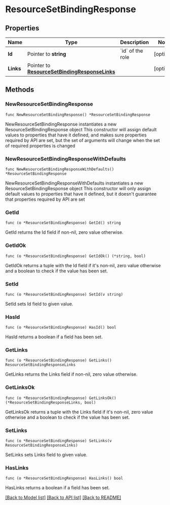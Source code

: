 # ResourceSetBindingResponse

## Properties

Name | Type | Description | Notes
------------ | ------------- | ------------- | -------------
**Id** | Pointer to **string** | &#x60;id&#x60; of the role | [optional] 
**Links** | Pointer to [**ResourceSetBindingResponseLinks**](ResourceSetBindingResponseLinks.md) |  | [optional] 

## Methods

### NewResourceSetBindingResponse

`func NewResourceSetBindingResponse() *ResourceSetBindingResponse`

NewResourceSetBindingResponse instantiates a new ResourceSetBindingResponse object
This constructor will assign default values to properties that have it defined,
and makes sure properties required by API are set, but the set of arguments
will change when the set of required properties is changed

### NewResourceSetBindingResponseWithDefaults

`func NewResourceSetBindingResponseWithDefaults() *ResourceSetBindingResponse`

NewResourceSetBindingResponseWithDefaults instantiates a new ResourceSetBindingResponse object
This constructor will only assign default values to properties that have it defined,
but it doesn't guarantee that properties required by API are set

### GetId

`func (o *ResourceSetBindingResponse) GetId() string`

GetId returns the Id field if non-nil, zero value otherwise.

### GetIdOk

`func (o *ResourceSetBindingResponse) GetIdOk() (*string, bool)`

GetIdOk returns a tuple with the Id field if it's non-nil, zero value otherwise
and a boolean to check if the value has been set.

### SetId

`func (o *ResourceSetBindingResponse) SetId(v string)`

SetId sets Id field to given value.

### HasId

`func (o *ResourceSetBindingResponse) HasId() bool`

HasId returns a boolean if a field has been set.

### GetLinks

`func (o *ResourceSetBindingResponse) GetLinks() ResourceSetBindingResponseLinks`

GetLinks returns the Links field if non-nil, zero value otherwise.

### GetLinksOk

`func (o *ResourceSetBindingResponse) GetLinksOk() (*ResourceSetBindingResponseLinks, bool)`

GetLinksOk returns a tuple with the Links field if it's non-nil, zero value otherwise
and a boolean to check if the value has been set.

### SetLinks

`func (o *ResourceSetBindingResponse) SetLinks(v ResourceSetBindingResponseLinks)`

SetLinks sets Links field to given value.

### HasLinks

`func (o *ResourceSetBindingResponse) HasLinks() bool`

HasLinks returns a boolean if a field has been set.


[[Back to Model list]](../README.md#documentation-for-models) [[Back to API list]](../README.md#documentation-for-api-endpoints) [[Back to README]](../README.md)


